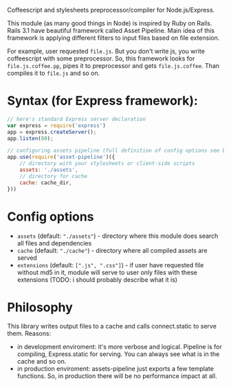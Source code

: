 Coffeescript and stylesheets preprocessor/compiler for Node.js/Express.

This module (as many good things in Node) is inspired by Ruby on Rails. Rails 3.1 have beautiful framework called Asset Pipeline. Main idea of this framework is applying different filters to input files based on file extension. 

For example, user requested	`file.js`. But you don't write js, you write coffeescript with some preprocessor. So, this framework looks for `file.js.coffee.pp`, pipes it to preprocessor and gets `file.js.coffee`. Than compiles it to `file.js` and so on.


# Syntax (for Express framework):

```javascript
// here's standard Express server declaration
var express = require('express')
app = express.createServer();
app.listen(80);

// configuring assets pipeline (full definition of config options see below)
app.use(require('asset-pipeline')({
	// directory with your stylesheets or client-side scripts
	assets: './assets',
	// directory for cache
	cache: cache_dir,
}))
```

# Config options

- `assets` (default: `"./assets"`) - directory where this module does search all files and dependencies
- `cache` (default: `"./cache"`) - directory where all compiled assets are served
- `extensions` (default: `[".js", ".css"]`) - if user have requested file without md5 in it, module will serve to user only files with these extensions (TODO: i should probably describe what it is)

# Philosophy

This library writes output files to a cache and calls connect.static to serve them.
Reasons:

- in development enviroment: it's more verbose and logical. Pipeline is for compiling, Express.static for serving. You can always see what is in the cache and so on.
- in production enviroment: assets-pipeline just exports a few template functions. So, in production there will be no performance impact at all.

